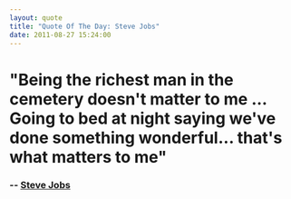 ```yaml
---
layout: quote
title: "Quote Of The Day: Steve Jobs"
date: 2011-08-27 15:24:00
---
```

# "Being the richest man in the cemetery doesn't matter to me ... Going to bed at night saying we've done something wonderful... that's what matters to me"
### -- [Steve Jobs][1]
 
   [1]: http://blogs.wsj.com/digits/2011/08/24/steve-jobss-best-quotes/